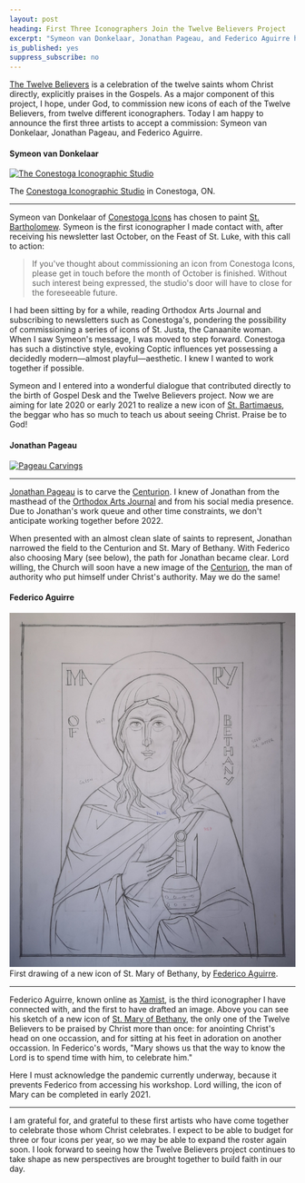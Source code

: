 ```yaml
---
layout: post
heading: First Three Iconographers Join the Twelve Believers Project
excerpt: "Symeon van Donkelaar, Jonathan Pageau, and Federico Aguirre have each accepted a commission."
is_published: yes
suppress_subscribe: no
---
```


[The Twelve Believers](/the-twelve-believers/) is a celebration of the twelve
saints whom Christ directly, explicitly praises in the Gospels. As a major
component of this project, I hope, under God, to commission new icons of each
of the Twelve Believers, from twelve different iconographers. Today I am happy
to announce the first three artists to accept a commission: Symeon van
Donkelaar, Jonathan Pageau, and Federico Aguirre.


#### Symeon van Donkelaar

[![The Conestoga Iconographic Studio](../conestoga-studio.jpg)](https://www.conestogaicons.com/about/)
<div class="caption">The <a
href="https://www.conestogaicons.com/about/">Conestoga Iconographic Studio</a>
in Conestoga, ON.</div>

---

Symeon van Donkelaar of [Conestoga Icons](https://www.conestogaicons.com/) has
chosen to paint [St. Bartholomew](/the-twelve-believers/st-bartimaeus/). Symeon
is the first iconographer I made contact with, after receiving his newsletter
last October, on the Feast of St.  Luke, with this call to action:

> If you've thought about commissioning an icon from Conestoga Icons, please
> get in touch before the month of October is finished. Without such interest
> being expressed, the studio's door will have to close for the foreseeable
> future.


I had been sitting by for a while, reading Orthodox Arts Journal and
subscribing to newsletters such as Conestoga's, pondering the possibility of
commissioning a series of icons of St. Justa, the Canaanite woman. When I saw
Symeon's message, I was moved to step forward. Conestoga has such a distinctive
style, evoking Coptic influences yet possessing a decidedly modern—almost
playful—aesthetic. I knew I wanted to work together if possible.

Symeon and I entered into a wonderful dialogue that contributed directly to the
birth of Gospel Desk and the Twelve Believers project. Now we are aiming for
late 2020 or early 2021 to realize a new icon of [St.
Bartimaeus](/the-twelve-believers/st-bartimaeus/), the beggar who has so much
to teach us about seeing Christ. Praise be to God!


#### Jonathan Pageau

[![Pageau Carvings](../pageau-carvings.jpg)](https://pageaucarvings.com/)

---

[Jonathan Pageau](https://pageaucarvings.com/) is to carve the
[Centurion](/the-twelve-believers/the-centurion/). I knew of Jonathan from the
masthead of the [Orthodox Arts Journal](https://orthodoxartsjournal.org/) and
from his social media presence. Due to Jonathan's work queue and other time
constraints, we don't anticipate working together before 2022.

When presented with an almost clean slate of saints to represent, Jonathan
narrowed the field to the Centurion and St. Mary of Bethany. With Federico also
choosing Mary (see below), the path for Jonathan became clear. Lord willing,
the Church will soon have a new image of the
[Centurion](/the-twelve-believers/the-centurion/), the man of authority who put
himself under Christ's authority. May we do the same!



#### Federico Aguirre

<a href="/the-twelve-believers/st-mary-of-bethany/">
  <img src="/the-twelve-believers/st-mary-of-bethany/00.small.jpg"
    alt="St. Mary of Bethany, the twice-praised - first drawing">
</a>
<div class="caption">First drawing of a new icon of St. Mary of Bethany, by <a
href="https://www.xamist.com/">Federico Aguirre</a>.</div>

---

Federico Aguirre, known online as [Xamist](https://www.xamist.com/), is the
third iconographer I have connected with, and the first to have drafted an
image. Above you can see his sketch of a new icon of [St. Mary of
Bethany](/the-twelve-believers/st-mary-of-bethany/), the only one of the Twelve
Believers to be praised by Christ more than once: for anointing Christ's head
on one occassion, and for sitting at his feet in adoration on another
occassion. In Federico's words, "Mary shows us that the way to know the Lord is
to spend time with him, to celebrate him."

Here I must acknowledge the pandemic currently underway, because it prevents
Federico from accessing his workshop. Lord willing, the icon of Mary can be
completed in early 2021.

---

I am grateful for, and grateful to these first artists who have come together
to celebrate those whom Christ celebrates.  I expect to be able to budget for
three or four icons per year, so we may be able to expand the roster again
soon. I look forward to seeing how the Twelve Believers project continues to
take shape as new perspectives are brought together to build faith in our day.
